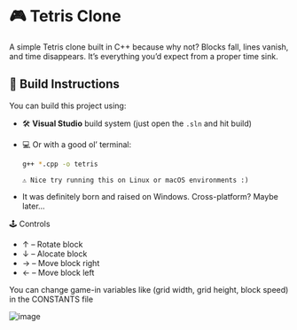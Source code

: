 # 🎮 Tetris Clone

A simple Tetris clone built in C++ because why not? Blocks fall, lines vanish, and time disappears. It’s everything you’d expect from a proper time sink.

## 🚀 Build Instructions

You can build this project using:

- 🛠️ **Visual Studio** build system (just open the `.sln` and hit build)
- 💻 Or with a good ol’ terminal:
  ```bash
  g++ *.cpp -o tetris
  ```
  
  ```⚠️ Nice try running this on Linux or macOS environments :)```
- It was definitely born and raised on Windows. Cross-platform? Maybe later...

🕹️ Controls
- ↑ – Rotate block
- ↓ – Alocate block
- → – Move block right
- ← – Move block left

You can change game-in variables like (grid width, grid height, block speed) in the CONSTANTS file 

![image](https://github.com/user-attachments/assets/e5712c3b-dffb-4bd0-9ae4-e8f353123f4b)

